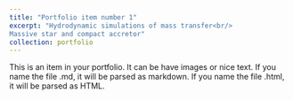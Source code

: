 ```yaml
---
title: "Portfolio item number 1"
excerpt: "Hydrodynamic simulations of mass transfer<br/>
Massive star and compact accretor"
collection: portfolio
---
```


This is an item in your portfolio. It can be have images or nice text. If you name the file .md, it will be parsed as markdown. If you name the file .html, it will be parsed as HTML. 
